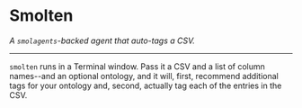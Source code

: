 # Smolten

_A `smolagents`-backed agent that auto-tags a CSV._

---

`smolten` runs in a Terminal window. Pass it a CSV and a list of column names--and an optional ontology, and it will, first, recommend additional tags for your ontology and, second, actually tag each of the entries in the CSV.
